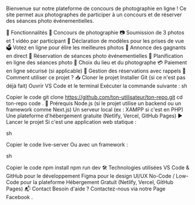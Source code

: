 Bienvenue sur notre plateforme de concours de photographie en ligne ! Ce site permet aux photographes de participer à un concours et de réserver des séances photo événementielles.

🌟 Fonctionnalités
🎯 Concours de photographie
📷 Soumission de 3 photos et 1 vidéo par participant
📝 Déclaration de modèles pour les prises de vue
🗳️ Votez en ligne pour élire les meilleures photos
🎥 Annonce des gagnants en direct
📅 Réservation de séances photo événementielles
📆 Planification en ligne des séances photo
📍 Choix du lieu et du photographe
💳 Paiement en ligne sécurisé (si applicable)
🔄 Gestion des réservations avec rappels
🚀 Comment utiliser ce projet ?
📥 Cloner le projet
Installer Git (si ce n'est pas déjà fait)
Ouvrir VS Code et le terminal
Exécuter la commande suivante :
sh

Copier le code
git clone https://github.com/ton-utilisateur/ton-repo.git
cd ton-repo
code .
📌 Prérequis
Node.js (si le projet utilise un backend ou un framework comme Next.js)
Un serveur local (ex : XAMPP si c'est en PHP)
Une plateforme d'hébergement gratuite (Netlify, Vercel, GitHub Pages)
▶️ Lancer le projet
Si c'est une application web statique :

sh

Copier le code
live-server
Ou avec un framework :

sh

Copier le code
npm install
npm run dev
🛠️ Technologies utilisées
VS Code & GitHub pour le développement
Figma pour le design UI/UX
No-Code / Low-Code pour la plateforme
Hébergement Gratuit (Netlify, Vercel, GitHub Pages)
📬 Contact
Besoin d'aide ? Contactez-nous via notre Page Facebook .

